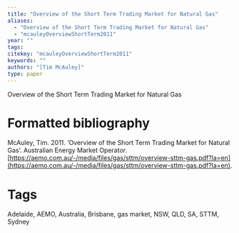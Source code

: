 ```yaml
---
title: "Overview of the Short Term Trading Market for Natural Gas"
aliases:
  - "Overview of the Short Term Trading Market for Natural Gas"
  - "mcauleyOverviewShortTerm2011"
year: ""
tags: 
citekey: "mcauleyOverviewShortTerm2011"
keywords: ""
authors: "[Tim McAuley]"
type: paper
---
```

Overview of the Short Term Trading Market for Natural Gas

# Formatted bibliography

McAuley, Tim. 2011. ‘Overview of the Short Term Trading Market for Natural Gas’. Australian Energy Market Operator. [https://aemo.com.au/-/media/files/gas/sttm/overview-sttm-gas.pdf?la=en](https://aemo.com.au/-/media/files/gas/sttm/overview-sttm-gas.pdf?la=en).


# Tags
Adelaide, AEMO, Australia, Brisbane, gas market, NSW, QLD, SA, STTM, Sydney

